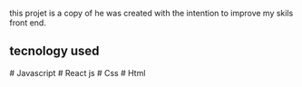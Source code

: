 this projet is a copy of <a href="https://trello.com/"></a> he was created with the intention to improve my skils front end.

<h2> tecnology used</h2>
# Javascript
# React js
# Css
# Html
